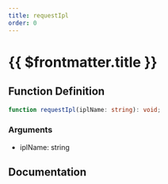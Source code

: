 ```yaml
---
title: requestIpl
order: 0
---
```


# {{ $frontmatter.title }}

## Function Definition

```ts
function requestIpl(iplName: string): void;
```

### Arguments

* iplName: string

## Documentation

<!--@include: ./parts/requestIpl.md-->
